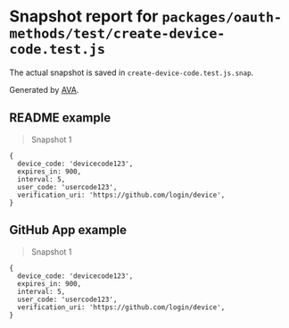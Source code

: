 # Snapshot report for `packages/oauth-methods/test/create-device-code.test.js`

The actual snapshot is saved in `create-device-code.test.js.snap`.

Generated by [AVA](https://avajs.dev).

## README example

> Snapshot 1

    {
      device_code: 'devicecode123',
      expires_in: 900,
      interval: 5,
      user_code: 'usercode123',
      verification_uri: 'https://github.com/login/device',
    }

## GitHub App example

> Snapshot 1

    {
      device_code: 'devicecode123',
      expires_in: 900,
      interval: 5,
      user_code: 'usercode123',
      verification_uri: 'https://github.com/login/device',
    }
